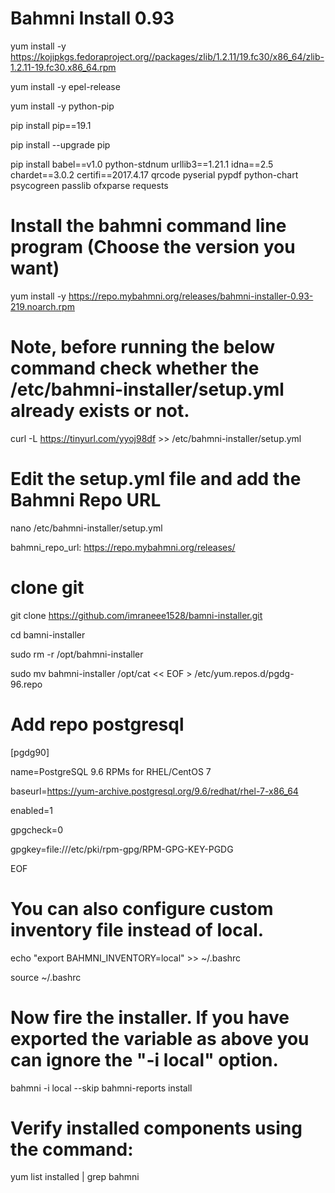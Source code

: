 # Bahmni Install 0.93 

yum install -y https://kojipkgs.fedoraproject.org//packages/zlib/1.2.11/19.fc30/x86_64/zlib-1.2.11-19.fc30.x86_64.rpm

yum install -y epel-release

yum install -y python-pip

pip install pip==19.1

pip install --upgrade pip

pip install babel==v1.0 python-stdnum urllib3==1.21.1 idna==2.5 chardet==3.0.2 certifi==2017.4.17 qrcode pyserial pypdf python-chart psycogreen passlib ofxparse requests
 
# Install the bahmni command line program (Choose the version you want)

yum install -y https://repo.mybahmni.org/releases/bahmni-installer-0.93-219.noarch.rpm
 
# Note, before running the below command check whether the /etc/bahmni-installer/setup.yml already exists or not.

curl -L https://tinyurl.com/yyoj98df >> /etc/bahmni-installer/setup.yml
 
# Edit the setup.yml file and add the Bahmni Repo URL

nano /etc/bahmni-installer/setup.yml

bahmni_repo_url: https://repo.mybahmni.org/releases/

# clone git 

git clone https://github.com/imraneee1528/bamni-installer.git

cd bamni-installer

sudo rm -r /opt/bahmni-installer

sudo mv bahmni-installer /opt/cat << EOF > /etc/yum.repos.d/pgdg-96.repo

# Add repo postgresql

[pgdg90]

name=PostgreSQL 9.6 RPMs for RHEL/CentOS 7

baseurl=https://yum-archive.postgresql.org/9.6/redhat/rhel-7-x86_64

enabled=1

gpgcheck=0

gpgkey=file:///etc/pki/rpm-gpg/RPM-GPG-KEY-PGDG

EOF

# You can also configure custom inventory file instead of local.

echo "export BAHMNI_INVENTORY=local" >> ~/.bashrc

source ~/.bashrc
 
# Now fire the installer. If you have exported the variable as above you can ignore the "-i local" option. 

bahmni -i local --skip bahmni-reports install 
 
  
# Verify installed components using the command:

yum list installed | grep bahmni

